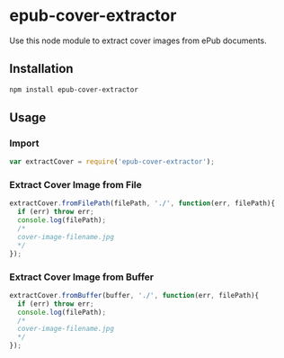 # epub-cover-extractor

Use this node module to extract cover images from ePub documents.

## Installation

```sh
npm install epub-cover-extractor
```

## Usage

### Import

```js
var extractCover = require('epub-cover-extractor');
```

### Extract Cover Image from File

```js
extractCover.fromFilePath(filePath, './', function(err, filePath){
  if (err) throw err;
  console.log(filePath);
  /*
  cover-image-filename.jpg
  */
});
```

### Extract Cover Image from Buffer

```js
extractCover.fromBuffer(buffer, './', function(err, filePath){
  if (err) throw err;
  console.log(filePath);
  /*
  cover-image-filename.jpg
  */
});
```
